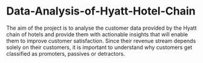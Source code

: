 # Data-Analysis-of-Hyatt-Hotel-Chain
The aim of the project is to analyse the customer data provided by the Hyatt chain of hotels and provide them with actionable insights that will enable them to improve customer satisfaction. Since their revenue stream depends solely on their customers, it is important to understand why customers get classified as promoters, passives or detractors.
